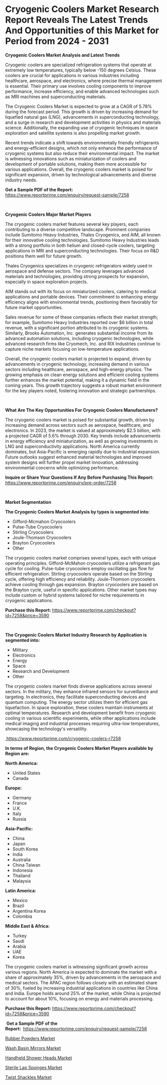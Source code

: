 <p><h1>Cryogenic Coolers Market Research Report Reveals The Latest Trends And Opportunities of this Market for Period from 2024 - 2031</h1></p><p><strong>Cryogenic Coolers Market Analysis and Latest Trends</strong></p>
<p><p>Cryogenic coolers are specialized refrigeration systems that operate at extremely low temperatures, typically below -150 degrees Celsius. These coolers are crucial for applications in various industries including healthcare, aerospace, and electronics, where precise thermal management is essential. Their primary use involves cooling components to improve performance, increase efficiency, and enable advanced technologies such as MRI machines and superconducting materials.</p><p>The Cryogenic Coolers Market is expected to grow at a CAGR of 5.78% during the forecast period. This growth is driven by increasing demand for liquefied natural gas (LNG), advancements in superconducting technology, and a surge in research and development activities in physics and materials science. Additionally, the expanding use of cryogenic techniques in space exploration and satellite systems is also propelling market growth.</p><p>Recent trends indicate a shift towards environmentally friendly refrigerants and energy-efficient designs, which not only enhance the performance of cryogenic systems but also reduce their environmental impact. The market is witnessing innovations such as miniaturization of coolers and development of portable solutions, making them more accessible for various applications. Overall, the cryogenic coolers market is poised for significant expansion, driven by technological advancements and diverse industry needs.</p></p>
<p><strong>Get a Sample PDF of the Report:&nbsp;</strong> <a href="https://www.reportprime.com/enquiry/request-sample/7258">https://www.reportprime.com/enquiry/request-sample/7258</a></p>
<p>&nbsp;</p>
<p><strong>Cryogenic Coolers Major Market Players</strong></p>
<p><p>The cryogenic coolers market features several key players, each contributing to a diverse competitive landscape. Prominent companies include Sumitomo Heavy Industries, Thales Cryogenics, and AIM, all known for their innovative cooling technologies. Sumitomo Heavy Industries leads with a strong portfolio in both helium and closed-cycle coolers, targeting applications in MRI and superconducting technologies. Their focus on R&D positions them well for future growth.</p><p>Thales Cryogenics specializes in cryogenic refrigerators widely used in aerospace and defense sectors. The company leverages advanced materials and technologies, providing strong prospects for expansion, especially in space exploration projects.</p><p>AIM stands out with its focus on miniaturized coolers, catering to medical applications and portable devices. Their commitment to enhancing energy efficiency aligns with environmental trends, positioning them favorably for future market opportunities.</p><p>Sales revenue for some of these companies reflects their market strength; for example, Sumitomo Heavy Industries reported over $6 billion in total revenue, with a significant portion attributed to its cryogenic systems. Similarly, Brooks Automation, Inc. generates substantial income from its advanced automation solutions, including cryogenic technologies, while advanced research firms like Cryomech, Inc. and RIX Industries continue to capture niche markets focusing on low-temperature applications.</p><p>Overall, the cryogenic coolers market is projected to expand, driven by advancements in cryogenic technology, increasing demand in various sectors including healthcare, aerospace, and high-energy physics. The growing emphasis on clean energy solutions and efficient cooling systems further enhances the market potential, making it a dynamic field in the coming years. This growth trajectory suggests a robust market environment for the key players noted, fostering innovation and strategic partnerships.</p></p>
<p>&nbsp;</p>
<p><strong>What Are The Key Opportunities For Cryogenic Coolers Manufacturers?</strong></p>
<p><p>The cryogenic coolers market is poised for substantial growth, driven by increasing demand across sectors such as aerospace, healthcare, and electronics. In 2023, the market is valued at approximately $2.5 billion, with a projected CAGR of 5.6% through 2030. Key trends include advancements in energy efficiency and miniaturization, as well as growing investments in LNG and superconductivity applications. North America currently dominates, but Asia-Pacific is emerging rapidly due to industrial expansion. Future outlooks suggest enhanced material technologies and improved system designs will further propel market innovation, addressing environmental concerns while optimizing performance.</p></p>
<p><strong>Inquire or Share Your Questions If Any Before Purchasing This Report:</strong> <a href="https://www.reportprime.com/enquiry/pre-order/7258">https://www.reportprime.com/enquiry/pre-order/7258</a></p>
<p>&nbsp;</p>
<p><strong>Market Segmentation</strong></p>
<p><strong>The Cryogenic Coolers Market Analysis by types is segmented into:</strong></p>
<p><ul><li>Gifford-Mcmahon Cryocoolers</li><li>Pulse-Tube Cryocoolers</li><li>Stirling Cryocoolers</li><li>Joule-Thomson Cryocoolers</li><li>Brayton Cryocoolers</li><li>Other</li></ul></p>
<p><p>The cryogenic coolers market comprises several types, each with unique operating principles. Gifford-McMahon cryocoolers utilize a refrigerant gas cycle for cooling. Pulse-tube cryocoolers employ oscillating gas flow for efficient refrigeration. Stirling cryocoolers operate based on the Stirling cycle, offering high efficiency and reliability. Joule-Thomson cryocoolers achieve cooling through gas expansion. Brayton cryocoolers are based on the Brayton cycle, useful in specific applications. Other market types may include custom or hybrid systems tailored for niche requirements in cryogenic applications.</p></p>
<p><strong>Purchase this Report:&nbsp;</strong><a href="https://www.reportprime.com/checkout?id=7258&price=3590">https://www.reportprime.com/checkout?id=7258&price=3590</a></p>
<p>&nbsp;</p>
<p><strong>The Cryogenic Coolers Market Industry Research by Application is segmented into:</strong></p>
<p><ul><li>Military</li><li>Electronics</li><li>Energy</li><li>Space</li><li>Research and Development</li><li>Other</li></ul></p>
<p><p>The cryogenic coolers market finds diverse applications across several sectors. In the military, they enhance infrared sensors for surveillance and targeting. In electronics, they facilitate superconducting devices and quantum computing. The energy sector utilizes them for efficient gas liquefaction. In space exploration, these coolers maintain instruments at optimal temperatures. Research and development benefit from cryogenic cooling in various scientific experiments, while other applications include medical imaging and industrial processes requiring ultra-low temperatures, showcasing the technology's versatility.</p></p>
<p><a href="https://www.reportprime.com/cryogenic-coolers-r7258">&nbsp;https://www.reportprime.com/cryogenic-coolers-r7258</a></p>
<p><strong>In terms of Region, the Cryogenic Coolers Market Players available by Region are:</strong></p>
<p>
    <p> <strong> North America: </strong>
        <ul>
            <li>United States</li>
            <li>Canada</li>
        </ul>
        </p> 
    <p> <strong> Europe: </strong>
        <ul>
            <li>Germany</li>
            <li>France</li>
            <li>U.K.</li>
            <li>Italy</li>
            <li>Russia</li>
        </ul>
        </p> 
    <p> <strong> Asia-Pacific: </strong>
        <ul>
            <li>China</li>
            <li>Japan</li>
            <li>South Korea</li>
            <li>India</li>
            <li>Australia</li>
            <li>China Taiwan</li>
            <li>Indonesia</li>
            <li>Thailand</li>
            <li>Malaysia</li>
        </ul>
        </p> 
    <p> <strong> Latin America: </strong>
        <ul>
            <li>Mexico</li>
            <li>Brazil</li>
            <li>Argentina Korea</li>
            <li>Colombia</li>
        </ul>
        </p> 
    <p> <strong> Middle East & Africa: </strong>
        <ul>
            <li>Turkey</li>
            <li>Saudi</li>
            <li>Arabia</li>
            <li>UAE</li>
            <li>Korea</li>
        </ul>
    </p>
    </p>
<p><p>The cryogenic coolers market is witnessing significant growth across various regions. North America is expected to dominate the market with a share of approximately 35%, driven by advancements in the aerospace and medical sectors. The APAC region follows closely with an estimated share of 30%, fueled by increasing industrial applications in countries like China and India. Europe holds around 25% of the market, while China is projected to account for about 10%, focusing on energy and materials processing.</p></p>
<p><strong>Purchase this Report: </strong><a href="https://www.reportprime.com/checkout?id=7258&price=3590">https://www.reportprime.com/checkout?id=7258&price=3590</a></p>
<p>&nbsp;<strong>Get a Sample PDF of the Report:&nbsp;&nbsp;</strong><a href="https://www.reportprime.com/enquiry/request-sample/7258">https://www.reportprime.com/enquiry/request-sample/7258</a></p>
<p><strong></strong></p>
<p><p><a href="https://issuu.com/reportprime-2/docs/rubber-powders-market-size-2030.ppt_0fe1b7b618fa26">Rubber Powders Market</a></p><p><a href="https://medium.com/@skylareaver78567/wash-basin-mirrors-market-trends-a-detailed-study-of-its-market-segmentation-and-analyzing-the-3d9a9b12690a">Wash Basin Mirrors Market</a></p><p><a href="https://medium.com/@skylareaver78567/market-insights-global-handheld-shower-heads-market-forecast-and-innovation-trends-2024-2031-e3de89d81cf7">Handheld Shower Heads Market</a></p><p><a href="https://www.linkedin.com/pulse/sterile-lap-sponges-industry-analysis-report-its-market-gs9tc?trackingId=MWo1%2FWrATVKuFiWak6Slng%3D%3D">Sterile Lap Sponges Market</a></p><p><a href="https://issuu.com/reportprime-2/docs/twist-shackles-market-size-2030.ppt_16bf79d7271d4e">Twist Shackles Market</a></p></p>